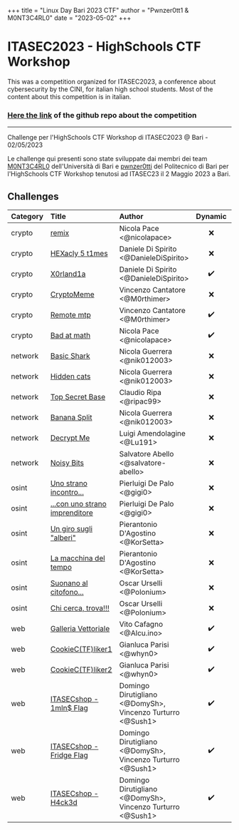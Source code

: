 +++
title = "Linux Day Bari 2023 CTF"
author = "Pwnzer0tt1 & M0NT3C4RL0"
date = "2023-05-02"
+++

# ITASEC2023 - HighSchools CTF Workshop

This was a competition organized for ITASEC2023, a conference about cybersecurity by the CINI, for italian high school students.
Most of the content about this competition is in italian.

### [Here the link](https://github.com/CyberHighSchools/ITASEC2023-CTF-Challenges/) of the github repo about the competition

---

Challenge per l'HighSchools CTF Workshop di ITASEC2023 @ Bari - 02/05/2023

Le challenge qui presenti sono state sviluppate dai membri dei team [M0NT3C4RL0](https://www.mntcrl.it/) dell'Università di Bari e [pwnzer0tti](https://pwnzer0tt1.it/) del Politecnico di Bari per l'HighSchools CTF Workshop tenutosi ad ITASEC23 il 2 Maggio 2023 a Bari.

## Challenges

| Category | Title                                           | Author                                                     |      Dynamic       | Type |                         Url | Port |
| :------- | :---------------------------------------------- | :--------------------------------------------------------- | :----------------: | ---: | --------------------------: | :--: |
| crypto   | [remix](https://github.com/CyberHighSchools/ITASEC2023-CTF-Challenges/crypto/crypto01)                        | Nicola Pace <@nicolapace>                                  |        :x:         |      |                             |      |
| crypto   | [HEXacly 5 t1mes](https://github.com/CyberHighSchools/ITASEC2023-CTF-Challenges/crypto/crypto02)              | Daniele Di Spirito <@DanieleDiSpirito>                     |        :x:         |      |                             |      |
| crypto   | [X0rland1a](https://github.com/CyberHighSchools/ITASEC2023-CTF-Challenges/crypto/crypto03)                    | Daniele Di Spirito <@DanieleDiSpirito>                     | :heavy_check_mark: | http |  xorlandia.challs.itasec.it | 8080 |
| crypto   | [CryptoMeme](https://github.com/CyberHighSchools/ITASEC2023-CTF-Challenges/crypto/crypto04)                   | Vincenzo Cantatore <@M0rthimer>                            |        :x:         |      |                             |      |
| crypto   | [Remote mtp](https://github.com/CyberHighSchools/ITASEC2023-CTF-Challenges/crypto/crypto05)                   | Vincenzo Cantatore <@M0rthimer>                            | :heavy_check_mark: | http |  remotemtp.challs.itasec.it | 8081 |
| crypto   | [Bad at math](https://github.com/CyberHighSchools/ITASEC2023-CTF-Challenges/crypto/crypto06)                  | Nicola Pace <@nicolapace>                                  | :heavy_check_mark: | http |   badatmat.challs.itasec.it | 8082 |
| network  | [Basic Shark](https://github.com/CyberHighSchools/ITASEC2023-CTF-Challenges/network/network01)                | Nicola Guerrera <@nik012003>                               |        :x:         |      |                             |      |
| network  | [Hidden cats](https://github.com/CyberHighSchools/ITASEC2023-CTF-Challenges/network/network02)                | Nicola Guerrera <@nik012003>                               |        :x:         |      |                             |      |
| network  | [Top Secret Base](https://github.com/CyberHighSchools/ITASEC2023-CTF-Challenges/network/network03)            | Claudio Ripa <@ripac99>                                    |        :x:         |      |                             |      |
| network  | [Banana Split](https://github.com/CyberHighSchools/ITASEC2023-CTF-Challenges/network/network04)               | Nicola Guerrera <@nik012003>                               |        :x:         |      |                             |      |
| network  | [Decrypt Me](https://github.com/CyberHighSchools/ITASEC2023-CTF-Challenges/network/network05)                 | Luigi Amendolagine <@Lu191>                                |        :x:         |      |                             |      |
| network  | [Noisy Bits](https://github.com/CyberHighSchools/ITASEC2023-CTF-Challenges/network/network06)                 | Salvatore Abello <@salvatore-abello>                       |        :x:         |      |                             |      |
| osint    | [Uno strano incontro...](https://github.com/CyberHighSchools/ITASEC2023-CTF-Challenges/osint/osint01)         | Pierluigi De Palo <@gigi0>                                 |        :x:         |      |                             |      |
| osint    | [...con uno strano imprenditore](https://github.com/CyberHighSchools/ITASEC2023-CTF-Challenges/osint/osint02) | Pierluigi De Palo <@gigi0>                                 |        :x:         |      |                             |      |
| osint    | [Un giro sugli "alberi"](https://github.com/CyberHighSchools/ITASEC2023-CTF-Challenges/osint/osint03)         | Pierantonio D'Agostino <@KorSetta>                         |        :x:         |      |                             |      |
| osint    | [La macchina del tempo](https://github.com/CyberHighSchools/ITASEC2023-CTF-Challenges/osint/osint04)          | Pierantonio D'Agostino <@KorSetta>                         |        :x:         |      |                             |      |
| osint    | [Suonano al citofono...](https://github.com/CyberHighSchools/ITASEC2023-CTF-Challenges/osint/osint05)         | Oscar Urselli <@Polonium>                                  |        :x:         |      |                             |      |
| osint    | [Chi cerca, trova!!!](https://github.com/CyberHighSchools/ITASEC2023-CTF-Challenges/osint/osint06)            | Oscar Urselli <@Polonium>                                  |        :x:         |      |                             |      |
| web      | [Galleria Vettoriale](https://github.com/CyberHighSchools/ITASEC2023-CTF-Challenges/web/web01)                | Vito Cafagno <@Alcu.ino>                                   | :heavy_check_mark: | http |  vectorial.challs.itasec.it | 8083 |
| web      | [CookieC(TF)liker1](https://github.com/CyberHighSchools/ITASEC2023-CTF-Challenges/web/web02)                  | Gianluca Parisi <@whyn0>                                   | :heavy_check_mark: | http |     cookie.challs.itasec.it | 8084 |
| web      | [CookieC(TF)liker2](https://github.com/CyberHighSchools/ITASEC2023-CTF-Challenges/web/web03)                  | Gianluca Parisi <@whyn0>                                   | :heavy_check_mark: | http |     cookie.challs.itasec.it | 8084 |
| web      | [ITASECshop - 1mln$ Flag](https://github.com/CyberHighSchools/ITASEC2023-CTF-Challenges/web/web04)            | Domingo Dirutigliano <@DomySh>, Vincenzo Turturro <@Sush1> | :heavy_check_mark: | http | itasecshop.challs.itasec.it | 8085 |
| web      | [ITASECshop - Fridge Flag](https://github.com/CyberHighSchools/ITASEC2023-CTF-Challenges/web/web05)           | Domingo Dirutigliano <@DomySh>, Vincenzo Turturro <@Sush1> | :heavy_check_mark: | http | itasecshop.challs.itasec.it | 8085 |
| web      | [ITASECshop - H4ck3d](https://github.com/CyberHighSchools/ITASEC2023-CTF-Challenges/web/web06)                | Domingo Dirutigliano <@DomySh>, Vincenzo Turturro <@Sush1> | :heavy_check_mark: | http | itasecshop.challs.itasec.it | 8085 |
